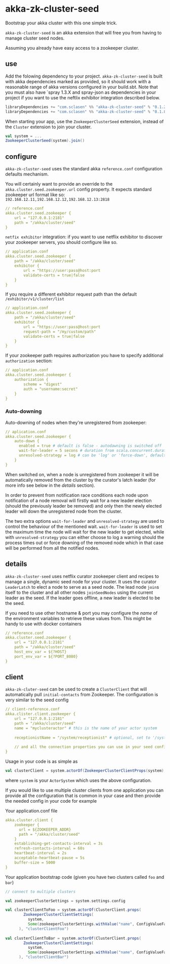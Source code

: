 akka-zk-cluster-seed
====================

Bootstrap your akka cluster with this one simple trick.

`akka-zk-cluster-seed` is an akka extension that will free you from having to manage cluster seed nodes.

Assuming you already have easy access to a zookeeper cluster.

use
---

Add the folowing dependency to your project. `akka-zk-cluster-seed` is built with akka dependencies marked as provided, so it should work with
a reasonable range of akka versions configured in your build.sbt. Note that you must also have `spray 1.3.X and spray-json as dependencies in your
project if you want to use the neftlix exhibitor integration described below.

```scala
libraryDependencies += "com.sclasen" %% "akka-zk-cluster-seed" % "0.1.2"  // If using Akka 2.3.x
libraryDependencies += "com.sclasen" %% "akka-zk-cluster-seed" % "0.1.8"  // If using Akka 2.4.x
```

When starting your app, use the `ZookeeperClusterSeed` extension, instead of the `Cluster` extension to join your cluster.

```scala
val system = ...
ZookeeperClusterSeed(system).join()
```

configure
---------

`akka-zk-cluster-seed` uses the standard akka `reference.conf` configuration defaults mechanism.

You will certainly want to provide an override to the `akka.cluster.seed.zookeeper.url` config property.
It expects standard zookeeper url format like so: `192.168.12.11,192.168.12.12,192.168.12.13:2818`


```yaml
// reference.conf
akka.cluster.seed.zookeeper {
    url = "127.0.0.1:2181"
    path = "/akka/cluster/seed"
}

```

`netfix exhibitor` integration: if you want to use netflix exhibitor to discover your zookeeper servers, you should configure like so.


```yaml
// application.conf
akka.cluster.seed.zookeeper {
    path = "/akka/cluster/seed"
    exhibitor {
        url = "https://user:pass@host:port
        validate-certs = true|false
    }
}

```

If you require a different exhibitor request path than the default `/exhibitor/v1/cluster/list`

```yaml
// application.conf
akka.cluster.seed.zookeeper {
    path = "/akka/cluster/seed"
    exhibitor {
        url = "https://user:pass@host:port
        request-path = "/my/custom/path"
        validate-certs = true|false
    }
}

```

If your zookeeper path requires authorization you have to specify additional `authorization` section:


```yaml
// application.conf
akka.cluster.seed.zookeeper {
    authorization {
        scheme = "digest"
        auth = "username:secret"
    }
}
```

### Auto-downing

Auto-downing of nodes when they're unregistered from zookeeper:

```yaml
// aplication.conf
akka.cluster.seed.zookeeper {
    auto-down {
      enabled = true # default is false - autodawning is switched off
      wait-for-leader = 5 secons # duration from scala.concurrent.duration.Duration, default 5 seconds
      unresolved-strategy = log # can be 'log' or 'force-down', default is 'log'
    }
}
```

When switched on, when a node is unregistered from zookeeper it will be automatically removed from the cluster by the
curator's latch leader (for more info see below in the _details_ section).

In order to prevent from notification race conditions each node upon notification of a node removal will firstly wait
for a new leader election (should the previously leader be removed) and only then the newly elected leader will
down the unregistered node from the cluster.

The two extra options `wait-for-leader` and `unresolved-strategy` are used to control the behaviour of the mentioned wait.
`wait-for-leader` is used to set the maximum time the node will wait for the new leader to get elected, while with 
`unresolved-strategy` you can either choose to log a warning should the process times out or force downing of the removed
node which in that case will be performed from all the notified nodes. 

details
-------

`akka-zk-cluster-seed` uses netflix curator zookeeper client and recipes to manage a single, dynamic seed node for your cluster.
It uses the curator `LeaderLatch` to elect a node to serve as a seed node. The lead node `join`s itself to the cluster and all
other nodes `joinSeedNodes` using the current leader as the seed.  If the leader goes offline, a new leader is elected to be the seed.


If you need to use other hostname & port you may configure the _name_ of the environment variables to retrieve these values from.
This might be handy to use with docker containers


```yaml
// reference.conf
akka.cluster.seed.zookeeper {
    url = "127.0.0.1:2181"
    path = "/akka/cluster/seed"
    host_env_var = ${?HOST}
    port_env_var = ${?PORT_8080}
}
```

client
------

`akka-zk-cluter-seed` can be used to create a `ClusterClient` that will automatically pull `initial-contacts` from Zookeeper.
The configuration is very similar to the seed config

```yaml
// client-reference.conf
akka.clister.client.zookeeper {
    url = "127.0.0.1:2181"
    path = "/akka/cluster/seed"
    name = "myclusteractor" # this is the name of your actor system
    
    receptionistName = "/system/receptionist" # optional, set to '/system/receptionist' by default
    
    // and all the connection properties you can use in your seed config like 'exhibitor' or 'authorization' etc.
}
```

Usage in your code is as simple as

```scala
val clusterClient = system.actorOf(ZookeeperClusterClientProps(system), "clusterClient")

```

where `system` is your `ActorSystem` which uses the above configuration.

If you would like to use multiple cluster clients from one application you can provide all the configuration that is 
common in your case and then provide the needed config in your code for example

Your application.conf file

```yaml
akka.cluster.client {
    zookeeper {
      url = ${ZOOKEEPER_ADDR}
      path = "/akka/cluster/seed"
    }
    establishing-get-contacts-interval = 3s
    refresh-contacts-interval = 60s
    heartbeat-interval = 2s
    acceptable-heartbeat-pause = 5s
    buffer-size = 5000
}
```

Your application bootstrap code (given you have two clusters called `foo` and `bar`)

```scala
// connect to multiple clusters

val zookeeperClusterSettings = system.settings.config

val clusterClientToFoo = system.actorOf(ClusterClient.props(
        ZookeeperClusterClientSettings(
          system, 
          Some(zookeeperClusterSettings.withValue("name", ConfigValueFactory.fromAnyRef("foo"))))
      ), "clusterClientFoo")
    
val clusterClientToBar = system.actorOf(ClusterClient.props(
        ZookeeperClusterClientSettings(
          system, 
          Some(zookeeperClusterSettings.withValue("name", ConfigValueFactory.fromAnyRef("bar"))))
      ), "clusterClientBar")
``` 